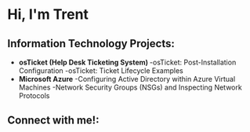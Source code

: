 <h1>Hi, I'm Trent</h1>

<h2> Information Technology Projects:</h2>

- <b> osTicket (Help Desk Ticketing System) </b>
  -osTicket: Post-Installation Configuration
  -osTicket: Ticket Lifecycle Examples
- <b>Microsoft Azure</b>
  -Configuring Active Directory within Azure Virtual Machines
  -Network Security Groups (NSGs) and Inspecting Network Protocols

<h2> Connect with me!: </h2>

